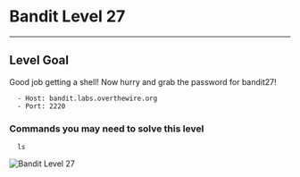 # Bandit Level 27

---

## Level Goal

Good job getting a shell! Now hurry and grab the password for bandit27!

``` {.sh}
  - Host: bandit.labs.overthewire.org
  - Port: 2220
```

### Commands you may need to solve this level

``` {.sh}
  ls
```

![Bandit Level 27](https://cdn.bulutbilisimciler.com/public/images/bandit/Bandit27.png)
